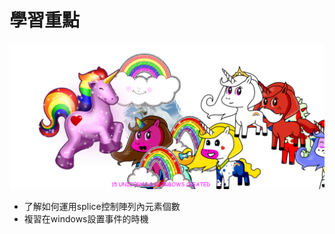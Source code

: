 # 學習重點

![image](https://github.com/windate3411/Js30/blob/master/JS30%20-day12_Key%20Sequence%20Detection/result.PNG)

+ 了解如何運用splice控制陣列內元素個數
+ 複習在windows設置事件的時機

